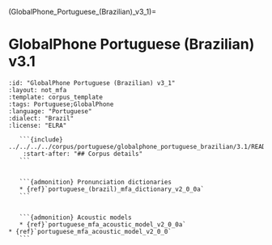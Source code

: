 
(GlobalPhone_Portuguese_(Brazilian)_v3_1)=
# GlobalPhone Portuguese (Brazilian) v3.1

``````{corpus} GlobalPhone Portuguese (Brazilian) v3.1
:id: "GlobalPhone Portuguese (Brazilian) v3_1"
:layout: not_mfa
:template: corpus_template
:tags: Portuguese;GlobalPhone
:language: "Portuguese"
:dialect: "Brazil"
:license: "ELRA"

   ```{include} ../../../../corpus/portuguese/globalphone_portuguese_brazilian/3.1/README.md
    :start-after: "## Corpus details"
   ```


   ```{admonition} Pronunciation dictionaries
   * {ref}`portuguese_(brazil)_mfa_dictionary_v2_0_0a`
   ```


   ```{admonition} Acoustic models
   * {ref}`portuguese_mfa_acoustic_model_v2_0_0a`
* {ref}`portuguese_mfa_acoustic_model_v2_0_0`
   ```
``````
